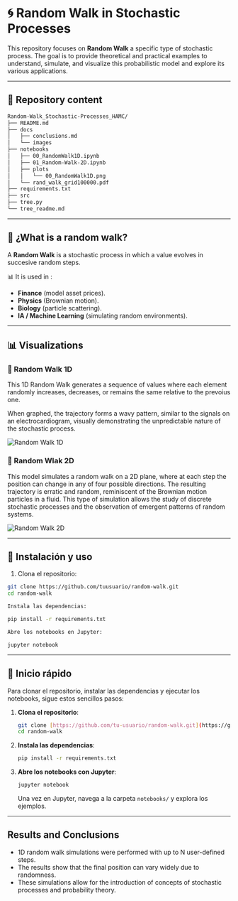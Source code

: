 # 🌀 Random Walk in Stochastic Processes  

This repository focuses on **Random Walk** a specific type of stochastic process.
The goal is to provide theoretical and practical examples to understand, simulate, and visualize this probabilistic model and explore its various applications. 

---

## 📖 Repository content  

```bash
Random-Walk_Stochastic-Processes_HAMC/
├── README.md
├── docs
│   ├── conclusions.md
│   └── images
├── notebooks
│   ├── 00_RandomWalk1D.ipynb
│   ├── 01_Random-Walk-2D.ipynb
│   ├── plots
│   │   └── 00_RandomWalk1D.png
│   └── rand_walk_grid100000.pdf
├── requirements.txt
├── src
├── tree.py
└── tree_readme.md
```

---

## 🧮 ¿What is a random walk?  

A **Random Walk** is a stochastic process in which a value evolves in succesive random steps.  

📊 It is used in :  
- **Finance** (model asset prices).  
- **Physics** (Brownian motion).  
- **Biology** (particle scattering).  
- **IA / Machine Learning** (simulating random environments).  

---
## 📊 Visualizations

### 🔹 Random Walk 1D

This 1D Random Walk generates a sequence of values where each element randomly increases, decreases, or remains the same relative to the prevoius one.

When graphed, the trajectory forms a wavy pattern, similar to the signals on an electrocardiogram, visually demonstrating the unpredictable nature of the stochastic process.

![Random Walk 1D](notebooks/plots/00_rando_walk_1D.png)

### 🔹 Random Wlak 2D

This model simulates a random walk on a 2D plane, where at each step the position can change in any of four possible directions. The resulting trajectory is erratic and random, reminiscent of the Brownian motion particles in a fluid. This type of simulation allows the study of discrete stochastic processes and the observation of emergent patterns of random systems.

![Random Walk 2D](notebooks/plots/01_rando_walk_grid_2D.png)

---

## 🚀 Instalación y uso  

1. Clona el repositorio:  
```bash
git clone https://github.com/tuusuario/random-walk.git
cd random-walk

Instala las dependencias:

pip install -r requirements.txt

Abre los notebooks en Jupyter:

jupyter notebook
```

---

## 🚀 Inicio rápido

Para clonar el repositorio, instalar las dependencias y ejecutar los notebooks, sigue estos sencillos pasos:

1.  **Clona el repositorio**:
    ```bash
    git clone [https://github.com/tu-usuario/random-walk.git](https://github.com/tu-usuario/random-walk.git)
    cd random-walk
    ```

2.  **Instala las dependencias**:
    ```bash
    pip install -r requirements.txt
    ```

3.  **Abre los notebooks con Jupyter**:
    ```bash
    jupyter notebook
    ```
    Una vez en Jupyter, navega a la carpeta `notebooks/` y explora los ejemplos.

---



## Results and Conclusions

- 1D random walk simulations were performed with up to N user-defined steps.
- The results show that the final position can vary widely due to randomness.
- These simulations allow for the introduction of concepts of stochastic processes and probability theory.